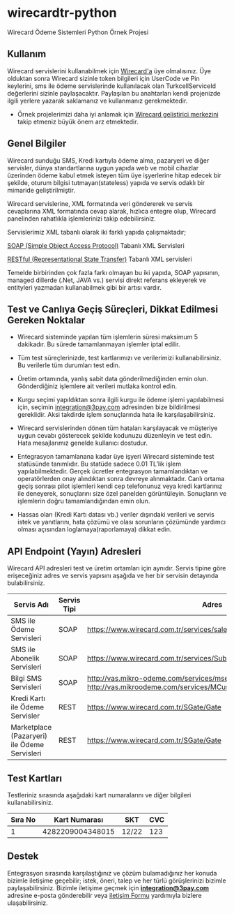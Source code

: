 # wirecardtr-python
Wirecard Ödeme Sistemleri Python Örnek Projesi

## Kullanım
Wirecard servislerini kullanabilmek için [Wirecard'a](https://www.wirecard.com.tr) üye olmalısınız. Üye olduktan sonra Wirecard sizinle token bilgileri için UserCode ve Pin keylerini, sms ile ödeme servislerinde kullanılacak olan TurkcellServiceId değerlerini sizinle paylaşacaktır. Paylaşılan bu anahtarları kendi projenizde ilgili yerlere yazarak saklamanız ve kullanmanız gerekmektedir.

* Örnek projelerimizi daha iyi anlamak için [Wirecard geliştirici merkezini](http://dev.wirecard.com.tr) takip etmeniz büyük önem arz etmektedir. 

## Genel Bilgiler
Wirecard sunduğu SMS, Kredi kartıyla ödeme alma, pazaryeri ve diğer servisler, dünya standartlarına uygun yapıda web ve mobil cihazlar üzerinden ödeme kabul etmek isteyen tüm üye işyerlerine hitap edecek bir şekilde, oturum bilgisi tutmayan(stateless) yapıda ve servis odaklı bir mimaride geliştirilmiştir.

Wirecard servislerine, XML formatında veri göndererek ve servis cevaplarına XML formatında cevap alarak, hızlıca entegre olup, Wirecard panelinden rahatlıkla işlemlerinizi takip edebilirsiniz.

Servislerimiz XML tabanlı olarak iki farklı yapıda çalışmaktadır; 

[SOAP (Simple Object Access Protocol)](https://tr.wikipedia.org/wiki/SOAP) Tabanlı XML Servisleri

[RESTful (Representational State Transfer)](https://tr.wikipedia.org/wiki/REST) Tabanlı XML servisleri 

Temelde birbirinden çok fazla farkı olmayan bu iki yapıda, SOAP yapısının, managed dillerde (.Net, JAVA vs.) servisi direkt referans ekleyerek ve entityleri yazmadan kullanabilmek gibi bir artısı vardır.


## Test ve Canlıya Geçiş Süreçleri, Dikkat Edilmesi Gereken Noktalar
* Wirecard sisteminde yapılan tüm işlemlerin süresi maksimum 5 dakikadır. Bu sürede tamamlanmayan işlemler iptal edilir.

* Tüm test süreçlerinizde, test kartlarımızı ve verilerimizi kullanabilirsiniz. Bu verilerle tüm durumları test edin.

* Üretim ortamında, yanlış sabit data gönderilmediğinden emin olun. Gönderdiğiniz işlemlere ait verileri mutlaka kontrol edin.

* Kurgu seçimi yapıldıktan sonra ilgili kurgu ile ödeme işlemi yapılabilmesi için, seçimin integration@3pay.com adresinden bize bildirilmesi gereklidir. Aksi takdirde işlem sonuçlarında hata ile karşılaşabilirsiniz.
* Wirecard servislerinden dönen tüm hataları karşılayacak ve müşteriye uygun cevabı gösterecek şekilde kodunuzu düzenleyin ve test edin. Hata mesajlarımız genelde kullanıcı dostudur.

* Entegrasyon tamamlanana kadar üye işyeri Wirecard sisteminde test statüsünde tanımlıdır. Bu statüde sadece 0.01 TL’lik işlem yapılabilmektedir. Gerçek ücretler entegrasyon tamamlandıktan ve operatörlerden onay alındıktan sonra devreye alınmaktadır.
Canlı ortama geçiş sonrası pilot işlemleri kendi cep telefonunuz veya kredi kartlarınız ile deneyerek, sonuçlarını size özel panelden görüntüleyin. Sonuçların ve işlemlerin doğru tamamlandığından emin olun.

* Hassas olan (Kredi Kartı datası vb.) veriler dışındaki verileri ve servis istek ve yanıtlarını, hata çözümü ve olası sorunların çözümünde yardımcı olması açısından loglamaya(raporlamaya) dikkat edin.

## API Endpoint (Yayın) Adresleri

Wirecard API adresleri test ve üretim ortamları için aynıdır. Servis tipine göre erişeceğiniz adres ve servis yapısını aşağıda ve her bir servisin detayında bulabilirsiniz.

Servis Adı        	        | Servis Tipi   	      | Adres 	|
------------------	        |----------------       |-----	|
 SMS ile Ödeme Servisleri 	| SOAP 	                | https://www.wirecard.com.tr/services/saleservice.asmx	|
 SMS ile Abonelik Servisleri| SOAP                  | https://www.wirecard.com.tr/services/SubscriberManagementService.asmx
 Bilgi SMS Servisleri       | SOAP                  | http://vas.mikro-odeme.com/services/msendsmsservice.asmx <br>  http://vas.mikroodeme.com/services/MCustomSendSMSService.asmx
 Kredi Kartı ile Ödeme Servisler |REST              | https://www.wirecard.com.tr/SGate/Gate
 Marketplace (Pazaryeri) ile Ödeme Servisleri | REST | https://www.wirecard.com.tr/SGate/Gate
                                                     


## Test Kartları

Testleriniz sırasında aşağıdaki kart numaralarını ve diğer bilgileri kullanabilirsiniz. 

| Sıra No 	| Kart Numarası    	| SKT   	| CVC 	|
|---------	|------------------	|-------	|-----	|
| 1       	| 4282209004348015 	| 12/22 	| 123 	|



## Destek

Entegrasyon sırasında karşılaştığınız ve çözüm bulamadığınız her konuda bizimle iletişime geçebilir; istek, öneri, talep ve her türlü görüşlerinizi bizimle paylaşabilirsiniz. 
Bizimle iletişime geçmek için **integration@3pay.com** adresine e-posta gönderebilir veya [iletişim Formu](https://dev.wirecard.com.tr) yardımıyla bizlere ulaşabilirsiniz.

